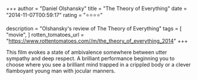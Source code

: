 +++
author = "Daniel Olshansky"
title = "The Theory of Everything"
date = "2014-11-07T00:59:17"
rating = "⭐⭐⭐⭐"

description = "Olshansky's review of The Theory of Everything"
tags = [
    "movie",
]
rotten_tomatoes_url = "https://www.rottentomatoes.com//m/the_theory_of_everything_2014"
+++

This film evokes a state of ambivalence somewhere between utter sympathy and deep respect. A brilliant performance beginning you to choose where you see a brilliant mind trapped in a crippled body or a clever flamboyant young man with jocular manners.
